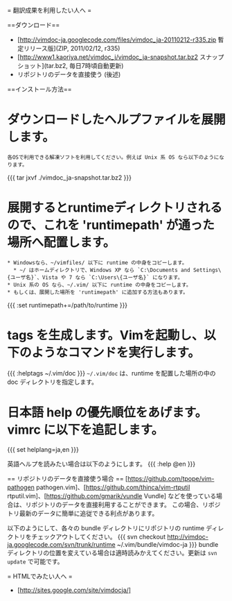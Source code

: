 = 翻訳成果を利用したい人へ =

==ダウンロード==

  * [http://vimdoc-ja.googlecode.com/files/vimdoc_ja-20110212-r335.zip 暫定リリース版](ZIP, 2011/02/12, r335)
  * [http://www1.kaoriya.net/vimdoc_j/vimdoc_ja-snapshot.tar.bz2 スナップショット](tar.bz2, 毎日7時頃自動更新)
  * リポジトリのデータを直接使う (後述)

==インストール方法==

  # ダウンロードしたヘルプファイルを展開します。
    各OSで利用できる解凍ソフトを利用してください。例えば Unix 系 OS なら以下のようになります。
{{{
tar jxvf ./vimdoc_ja-snapshot.tar.bz2
}}}
  # 展開するとruntimeディレクトリされるので、これを 'runtimepath' が通った場所へ配置します。
    * Windowsなら、~/vimfiles/ 以下に runtime の中身をコピーします。
      * ~/ はホームディレクトリで、Windows XP なら `C:\Documents and Settings\{ユーザ名}`、Vista や 7 なら `C:\Users\{ユーザ名}` になります。
    * Unix 系の OS なら、~/.vim/ 以下に runtime の中身をコピーします。
    * もしくは、展開した場所を 'runtimepath' に追加する方法もあります。
{{{
:set runtimepath+=/path/to/runtime
}}}
  # tags を生成します。Vimを起動し、以下のようなコマンドを実行します。
{{{
:helptags ~/.vim/doc
}}}
    `~/.vim/doc` は、runtime を配置した場所の中の doc ディレクトリを指定します。
  # 日本語 help の優先順位をあげます。vimrc に以下を追記します。
{{{
set helplang=ja,en
}}}

英語ヘルプを読みたい場合は以下のようにします。
{{{
:help @en
}}}

== リポジトリのデータを直接使う場合 ==
[https://github.com/tpope/vim-pathogen pathogen.vim]、[https://github.com/thinca/vim-rtputil rtputil.vim]、[https://github.com/gmarik/vundle Vundle] などを使っている場合は、リポジトリのデータを直接利用することができます。
この場合、リポジトリ最新のデータに簡単に追従できる利点があります。

以下のようにして、各々の bundle ディレクトリにリポジトリの runtime ディレクトリをチェックアウトしてください。
{{{
svn checkout http://vimdoc-ja.googlecode.com/svn/trunk/runtime ~/.vim/bundle/vimdoc-ja
}}}
bundle ディレクトリの位置を変えている場合は適時読みかえてください。更新は `svn update` で可能です。

= HTMLでみたい人へ =

  * [http://sites.google.com/site/vimdocja/]
